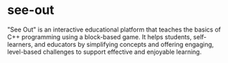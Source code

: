 # see-out
"See Out" is an interactive educational platform that teaches the basics of C++ programming using a block-based game. It helps students, self-learners, and educators by simplifying concepts and offering engaging, level-based challenges to support effective and enjoyable learning.
